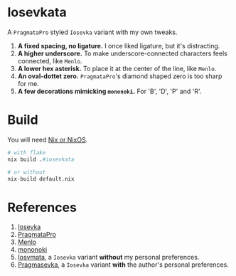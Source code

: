 # Iosevkata 

A `PragmataPro` styled `Iosevka` variant with my own tweaks.

1. **A fixed spacing, no ligature.** I once liked ligature, but it's distracting.
2. **A higher underscore.** To make underscore-connected characters feels connected, like `Menlo`.
3. **A lower hex asterisk.** To place it at the center of the line, like `Menlo`.
4. **An oval-dottet zero.** `PragmataPro`'s diamond shaped zero is too sharp for me.
5. **A few decorations mimicking `mononoki`.** For 'B', 'D', 'P' and 'R'.

# Build

You will need [Nix or NixOS](https://nixos.org/).

```nix
# with flake
nix build .#iosevkata

# or without
nix-build default.nix
```

# References
1. [Iosevka](https://github.com/be5invis/Iosevka)
2. [PragmataPro](https://fsd.it/shop/fonts/pragmatapro/)
3. [Menlo](https://en.wikipedia.org/wiki/Menlo_(typeface))
4. [mononoki](https://github.com/madmalik/mononoki)
5. [Iosvmata](https://github.com/N-R-K/Iosvmata), a `Iosevka` variant **without** my personal preferences.
6. [Pragmasevka](https://github.com/shytikov/pragmasevka), a `Iosevka` variant **with** the author's personal preferences.

